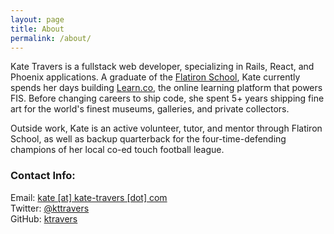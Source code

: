 ```yaml
---
layout: page
title: About
permalink: /about/
---
```


Kate Travers is a fullstack web developer, specializing in Rails, React, and Phoenix applications. A graduate of the [Flatiron School](https://flatironschool.com), Kate currently spends her days building [Learn.co](https://learn.co), the online learning platform that powers FIS. Before changing careers to ship code, she spent 5+ years shipping fine art for the world's finest museums, galleries, and private collectors.

Outside work, Kate is an active volunteer, tutor, and mentor through Flatiron School, as well as backup quarterback for the four-time-defending champions of her local co-ed touch football league.

### Contact Info:

Email: [kate [at] kate-travers [dot] com](mailto:kate@kate-travers.com)  
Twitter: [@kttravers](http://twitter.com/kttravers)  
GitHub: [ktravers](http://github.com/ktravers)  
